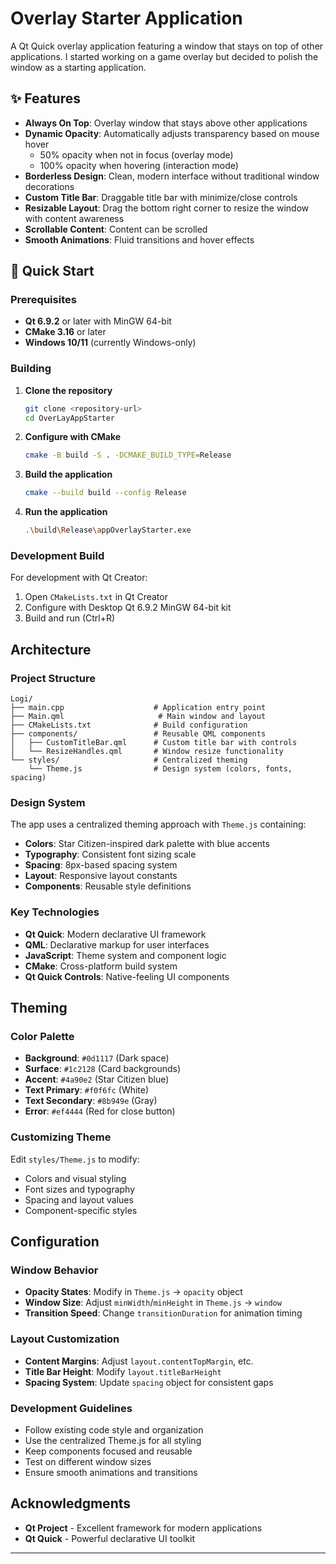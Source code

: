 # Overlay Starter Application
A Qt Quick overlay application featuring a window that stays on top of other applications. I started working on a game overlay but decided to polish the window as a starting application.

## ✨ Features

- **Always On Top**: Overlay window that stays above other applications
- **Dynamic Opacity**: Automatically adjusts transparency based on mouse hover
  - 50% opacity when not in focus (overlay mode)
  - 100% opacity when hovering (interaction mode)
- **Borderless Design**: Clean, modern interface without traditional window decorations
- **Custom Title Bar**: Draggable title bar with minimize/close controls
- **Resizable Layout**: Drag the bottom right corner to resize the window with content awareness
- **Scrollable Content**: Content can be scrolled
- **Smooth Animations**: Fluid transitions and hover effects

## 🚀 Quick Start

### Prerequisites

- **Qt 6.9.2** or later with MinGW 64-bit
- **CMake 3.16** or later
- **Windows 10/11** (currently Windows-only)

### Building

1. **Clone the repository**
   ```bash
   git clone <repository-url>
   cd OverLayAppStarter
   ```

2. **Configure with CMake**
   ```bash
   cmake -B build -S . -DCMAKE_BUILD_TYPE=Release
   ```

3. **Build the application**
   ```bash
   cmake --build build --config Release
   ```

4. **Run the application**
   ```bash
   .\build\Release\appOverlayStarter.exe
   ```

### Development Build

For development with Qt Creator:
1. Open `CMakeLists.txt` in Qt Creator
2. Configure with Desktop Qt 6.9.2 MinGW 64-bit kit
3. Build and run (Ctrl+R)

## Architecture

### Project Structure

```
Logi/
├── main.cpp                    # Application entry point
├── Main.qml                     # Main window and layout
├── CMakeLists.txt              # Build configuration
├── components/                 # Reusable QML components
│   ├── CustomTitleBar.qml      # Custom title bar with controls
│   └── ResizeHandles.qml       # Window resize functionality
└── styles/                     # Centralized theming
    └── Theme.js                # Design system (colors, fonts, spacing)
```

### Design System

The app uses a centralized theming approach with `Theme.js` containing:

- **Colors**: Star Citizen-inspired dark palette with blue accents
- **Typography**: Consistent font sizing scale
- **Spacing**: 8px-based spacing system
- **Layout**: Responsive layout constants
- **Components**: Reusable style definitions

### Key Technologies

- **Qt Quick**: Modern declarative UI framework
- **QML**: Declarative markup for user interfaces
- **JavaScript**: Theme system and component logic
- **CMake**: Cross-platform build system
- **Qt Quick Controls**: Native-feeling UI components

## Theming

### Color Palette

- **Background**: `#0d1117` (Dark space)
- **Surface**: `#1c2128` (Card backgrounds)
- **Accent**: `#4a90e2` (Star Citizen blue)
- **Text Primary**: `#f0f6fc` (White)
- **Text Secondary**: `#8b949e` (Gray)
- **Error**: `#ef4444` (Red for close button)

### Customizing Theme

Edit `styles/Theme.js` to modify:
- Colors and visual styling
- Font sizes and typography
- Spacing and layout values
- Component-specific styles

## Configuration

### Window Behavior

- **Opacity States**: Modify in `Theme.js` → `opacity` object
- **Window Size**: Adjust `minWidth`/`minHeight` in `Theme.js` → `window`
- **Transition Speed**: Change `transitionDuration` for animation timing

### Layout Customization

- **Content Margins**: Adjust `layout.contentTopMargin`, etc.
- **Title Bar Height**: Modify `layout.titleBarHeight`
- **Spacing System**: Update `spacing` object for consistent gaps

### Development Guidelines

- Follow existing code style and organization
- Use the centralized Theme.js for all styling
- Keep components focused and reusable
- Test on different window sizes
- Ensure smooth animations and transitions

## Acknowledgments

- **Qt Project** - Excellent framework for modern applications
- **Qt Quick** - Powerful declarative UI toolkit

---
